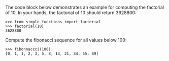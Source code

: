 The code block below demonstrates an example for computing the factorial of 10.
In your hands, the factorial of 10 should return
3628800:

    >>> from simple_functions import factorial
    >>> factorial(10)
    3628800

Compute the fibonacci sequence for all values below 100:

    >>> fibonnaccci(100)
    [0, 1, 1, 2, 3, 5, 8, 13, 21, 34, 55, 89]


